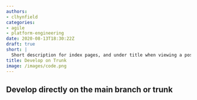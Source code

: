 ```yaml
---
authors:
- clhynfield
categories:
- agile
- platform-engineering
date: 2020-08-13T18:30:22Z
draft: true
short: |
  Short description for index pages, and under title when viewing a post. Lorem ipsum dolor sit amet, consectetur adipisicing elit, sed do eiusmod tempor incididunt ut labore et dolore magna aliqua. Ut enim ad minim veniam.
title: Develop on Trunk
image: /images/code.png
---
```


## Develop directly on the main branch or trunk
